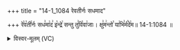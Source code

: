 +++
title = "14-1_1084 रेवतीर्नः सधमाद"

+++
रे꣣व꣡ती꣢र्नः सध꣣मा꣢द꣣ इ꣡न्द्रे꣢ सन्तु तु꣣वि꣡वा꣢जाः। क्षु꣣म꣢न्तो꣣ या꣢भि꣣र्म꣡दे꣢म॥ 14-1:1084 ॥

<details><summary>विस्वर-मूलम् (VC)</summary>

रेवतीर्नः सधमाद इन्द्रे सन्तु तुविवाजाः । क्षुमन्तो याभिर्मदेम ॥१०८४॥
</details>